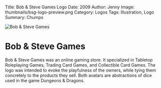 Title: Bob &amp; Steve Games Logo
Date: 2009
Author: Jenny
Image: thumbnails/bsg-logo-preview.png
Category: Logos 
Tags: Illustration, Logo
Summary: Chumps

![Bob &amp; Steve Games]({static}images/bsg-logo.png)

Bob &amp; Steve Games
=====================

Bob &amp; Steve Games was an online gaming store. It specialized in Tabletop Roleplaying Games, Trading Card Games, and Collectible Card Games. The logo was intended to evoke the playfulness of the owners, while tying them concretely to the products they sell. Both avatars are abstractions of dice used in the game Dungeons &amp; Dragons.
